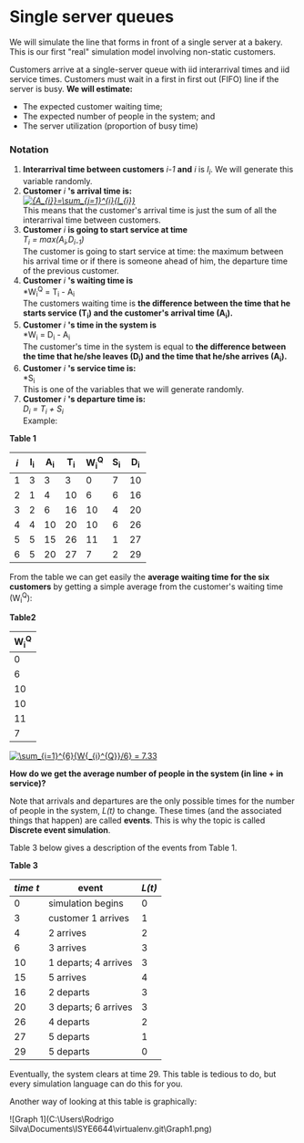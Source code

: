 # Single server queues 
We will simulate the line that forms in front of a single server at a bakery.
This is our first "real" simulation model involving non-static customers.

Customers arrive at a single-server queue with iid interarrival times and iid service times. Customers must wait in a first in first out (FIFO) line if the server is busy.
**We will estimate:**
* The expected customer waiting time;
* The expected number of people in the system; and
* The server utilization (proportion of busy time)

### Notation
1. **Interarrival time between customers** *i-1* **and** *i* is *I<sub>i*. We will generate this variable randomly.
2. **Customer** *i* **'s arrival time is:**\
 *<a href="https://www.codecogs.com/eqnedit.php?latex={A_{i}}=\sum_{j=1}^{i}{I_{i}}" target="_blank"><img src="https://latex.codecogs.com/gif.latex?{A_{i}}=\sum_{j=1}^{i}{I_{i}}" title="{A_{i}}=\sum_{j=1}^{i}{I_{i}}" /></a>*\
 This means that the customer's arrival time is just the sum of all the interarrival time between customers.
3.  **Customer** *i* **is going to start service at time**\
*T<sub>i</sub> = max(A<sub>i</sub>,D<sub>i-1</sub>)*\
The customer is going to start service at time: the maximum between his arrival time or if there is someone ahead of him, the departure time of the previous customer.
4. **Customer** *i* **'s waiting time is**\
*W<sub>i</sub><sup>Q</sup> = T<sub>i</sub> - A<sub>i</sub>\
The customers waiting time is **the difference between the time that he starts service (T<sub>i</sub>) and the customer's arrival time (A<sub>i</sub>).**
5. **Customer** *i* **'s time in the system is**\
*W<sub>i</sub> = D<sub>i</sub> - A<sub>i</sub>\
The customer's time in the system is equal to **the difference between the time that he/she leaves (D<sub>i</sub>) and the time that he/she arrives (A<sub>i</sub>).** 
6. **Customer** *i* **'s service time is:**\
*S<sub>i</sub>\
This is one of the variables that we will generate randomly.
7. **Customer** *i* **'s departure time is:**\
*D<sub>i</sub> = T<sub>i</sub> + S<sub>i</sub>*\
Example:

**Table 1**

|*i*  |I<sub>i</sub>|A<sub>i</sub>|T<sub>i</sub>|W<sub>i</sub><sup>Q</sup>|S<sub>i</sub>|D<sub>i</sub>|
|-----|-------------|-------------|-------------|-------------------------|-------------|-------------|
|1    |3            |3            |3            |0                        |7            |10           |
|2    |1            |4            |10           |6                        |6            |16           |
|3    |2            |6            |16           |10                       |4            |20           |
|4    |4            |10           |20           |10                       |6            |26           |
|5    |5            |15           |26           |11                       |1            |27           |
|6    |5            |20           |27           |7                        |2            |29           |

From the table we can get easily the **average waiting time for the six customers** by getting a simple average from the 
customer's waiting time (W<sub>i</sub><sup>Q</sup>):

**Table2**

|W<sub>i</sub><sup>Q</sup>|
|-------------------------|
|0                        |
|6                        |
|10                       |
|10                       |
|11                       |
|7                        |

<a href="https://www.codecogs.com/eqnedit.php?latex=\sum_{i=1}^{6}{W{_{i}^{Q}}/6}&space;=&space;7.33" target="_blank"><img src="https://latex.codecogs.com/gif.latex?\sum_{i=1}^{6}{W{_{i}^{Q}}/6}&space;=&space;7.33" title="\sum_{i=1}^{6}{W{_{i}^{Q}}/6} = 7.33" /></a>

**How do we get the average number of people in the system (in line + in service)?**
 
 Note that arrivals and departures are the only possible times for the number of people in the system, *L(t)* to change. 
 These times (and the associated things that happen) are called **events**. This is why the topic is called **Discrete event simulation**.
 
Table 3 below gives a description of the events from Table 1. 

**Table 3**

|*time t*|event                |*L(t)*|
|--------|---------------------|------|
|0       |simulation begins    |0     |
|3       |customer 1 arrives   |1     |   
|4       |2 arrives            |2     |
|6       |3 arrives            |3     |   
|10      |1 departs; 4 arrives |3     |
|15      |5 arrives            |4     |   
|16      |2 departs            |3     |
|20      |3 departs; 6 arrives |3     |   
|26      |4 departs            |2     |
|27      |5 departs            |1     |
|29      |5 departs            |0     |   

Eventually, the system clears at time 29. This table is tedious to do, but every simulation language can do this for you.

Another way of looking at this table is graphically:
 
![Graph 1](C:\Users\Rodrigo Silva\Documents\ISYE6644\virtualenv\.git\Graph1.png)
